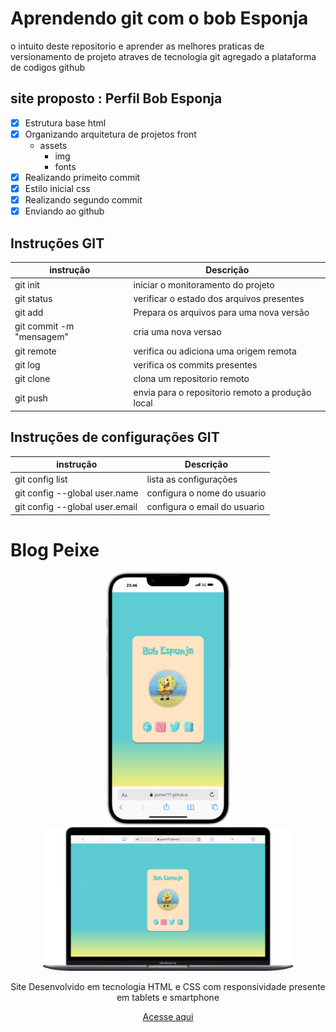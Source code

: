 # Aprendendo git com o bob Esponja

o intuito deste repositorio e aprender as melhores praticas de versionamento de projeto atraves de tecnologia git agregado a plataforma de codigos github

## site proposto : Perfil Bob Esponja

- [x] Estrutura base html
- [x] Organizando arquitetura de projetos front
    - assets
        - img
         - fonts
- [x] Realizando primeito commit
- [x] Estilo inicial css
- [x] Realizando segundo commit
- [x] Enviando ao github

## Instruções GIT

| instrução | Descrição |
|-|-|
|git init | iniciar o monitoramento do projeto |
|git status | verificar o estado dos arquivos presentes|
|git add | Prepara os arquivos para uma nova versão|
|git commit -m "mensagem" | cria uma nova versao|
|git remote |verifica ou adiciona uma origem remota|
|git log | verifica os commits presentes|
|git clone | clona um repositorio remoto|
|git push | envia para o repositorio remoto a produção local|

## Instruções de configurações GIT

| instrução | Descrição |
|-|-|
|git config list | lista as configurações |
|git config --global user.name | configura o nome do usuario|
|git config --global user.email | configura o email do usuario|

# Blog Peixe

<div align=center>
    <img src="./assets/img/iPhone-14-Plus-guime777.github.io.png" width=200>
    <img src="./assets/img/Macbook-Air-guime777.github.io.png" width=400>
    
<div>

Site Desenvolvido em tecnologia HTML e CSS com responsividade presente em tablets e smartphone

[Acesse aqui](https://github.com/jvs2001/site-bob-Esponja)
